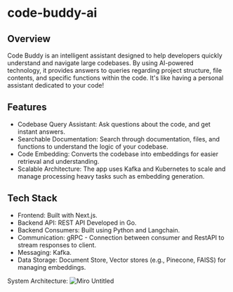 # code-buddy-ai
## Overview
Code Buddy is an intelligent assistant designed to help developers quickly understand and navigate large codebases. By using AI-powered technology, it provides answers to queries regarding project structure, file contents, and specific functions within the code. It's like having a personal assistant dedicated to your code!

## Features
- Codebase Query Assistant: Ask questions about the code, and get instant answers.
- Searchable Documentation: Search through documentation, files, and functions to understand the logic of your codebase.
- Code Embedding: Converts the codebase into embeddings for easier retrieval and understanding.
- Scalable Architecture: The app uses Kafka and Kubernetes to scale and manage processing heavy tasks such as embedding generation.

## Tech Stack
- Frontend: Built with Next.js.
- Backend API: REST API Developed in Go.
- Backend Consumers: Built using Python and Langchain.
- Communication: gRPC - Connection between consumer and RestAPI to stream responses to client.
- Messaging: Kafka.
- Data Storage: Document Store, Vector stores (e.g., Pinecone, FAISS) for managing embeddings.


System Architecture:
![Miro Untitled](https://github.com/user-attachments/assets/8f6d5ceb-e3c3-4097-b22a-a8cbf780713e)
